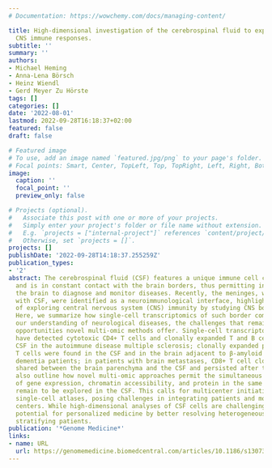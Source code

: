 ```yaml
---
# Documentation: https://wowchemy.com/docs/managing-content/

title: High-dimensional investigation of the cerebrospinal fluid to explore and monitor
  CNS immune responses.
subtitle: ''
summary: ''
authors:
- Michael Heming
- Anna-Lena Börsch
- Heinz Wiendl
- Gerd Meyer Zu Hörste
tags: []
categories: []
date: '2022-08-01'
lastmod: 2022-09-28T16:18:37+02:00
featured: false
draft: false

# Featured image
# To use, add an image named `featured.jpg/png` to your page's folder.
# Focal points: Smart, Center, TopLeft, Top, TopRight, Left, Right, BottomLeft, Bottom, BottomRight.
image:
  caption: ''
  focal_point: ''
  preview_only: false

# Projects (optional).
#   Associate this post with one or more of your projects.
#   Simply enter your project's folder or file name without extension.
#   E.g. `projects = ["internal-project"]` references `content/project/deep-learning/index.md`.
#   Otherwise, set `projects = []`.
projects: []
publishDate: '2022-09-28T14:18:37.255259Z'
publication_types:
- '2'
abstract: The cerebrospinal fluid (CSF) features a unique immune cell composition
  and is in constant contact with the brain borders, thus permitting insights into
  the brain to diagnose and monitor diseases. Recently, the meninges, which are filled
  with CSF, were identified as a neuroimmunological interface, highlighting the potential
  of exploring central nervous system (CNS) immunity by studying CNS border compartments.
  Here, we summarize how single-cell transcriptomics of such border compartments advance
  our understanding of neurological diseases, the challenges that remain, and what
  opportunities novel multi-omic methods offer. Single-cell transcriptomics studies
  have detected cytotoxic CD4+ T cells and clonally expanded T and B cells in the
  CSF in the autoimmune disease multiple sclerosis; clonally expanded pathogenic CD8+
  T cells were found in the CSF and in the brain adjacent to β-amyloid plaques of
  dementia patients; in patients with brain metastases, CD8+ T cell clonotypes were
  shared between the brain parenchyma and the CSF and persisted after therapy. We
  also outline how novel multi-omic approaches permit the simultaneous measurements
  of gene expression, chromatin accessibility, and protein in the same cells, which
  remain to be explored in the CSF. This calls for multicenter initiatives to create
  single-cell atlases, posing challenges in integrating patients and modalities across
  centers. While high-dimensional analyses of CSF cells are challenging, they hold
  potential for personalized medicine by better resolving heterogeneous diseases and
  stratifying patients.
publication: '*Genome Medicine*'
links:
- name: URL
  url: https://genomemedicine.biomedcentral.com/articles/10.1186/s13073-022-01097-9
---
```

